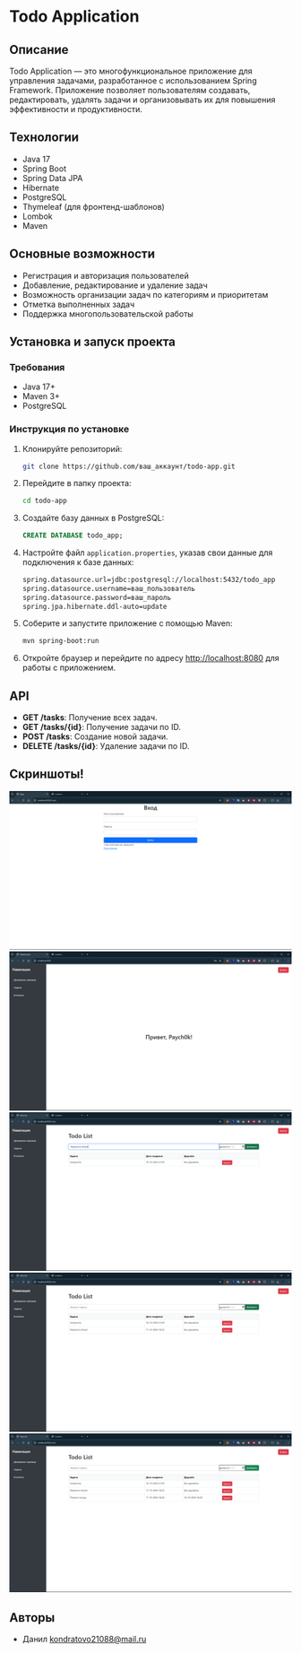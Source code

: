 # Todo Application

## Описание
Todo Application — это многофункциональное приложение для управления задачами, разработанное с использованием Spring Framework. Приложение позволяет пользователям создавать, редактировать, удалять задачи и организовывать их для повышения эффективности и продуктивности.

## Технологии
- Java 17
- Spring Boot
- Spring Data JPA
- Hibernate
- PostgreSQL
- Thymeleaf (для фронтенд-шаблонов)
- Lombok
- Maven

## Основные возможности
- Регистрация и авторизация пользователей
- Добавление, редактирование и удаление задач
- Возможность организации задач по категориям и приоритетам
- Отметка выполненных задач
- Поддержка многопользовательской работы

## Установка и запуск проекта
### Требования
- Java 17+
- Maven 3+
- PostgreSQL

### Инструкция по установке
1. Клонируйте репозиторий:
   ```sh
   git clone https://github.com/ваш_аккаунт/todo-app.git
   ```

2. Перейдите в папку проекта:
   ```sh
   cd todo-app
   ```

3. Создайте базу данных в PostgreSQL:
   ```sql
   CREATE DATABASE todo_app;
   ```

4. Настройте файл `application.properties`, указав свои данные для подключения к базе данных:
   ```properties
   spring.datasource.url=jdbc:postgresql://localhost:5432/todo_app
   spring.datasource.username=ваш_пользователь
   spring.datasource.password=ваш_пароль
   spring.jpa.hibernate.ddl-auto=update
   ```

5. Соберите и запустите приложение с помощью Maven:
   ```sh
   mvn spring-boot:run
   ```

6. Откройте браузер и перейдите по адресу [http://localhost:8080](http://localhost:8080) для работы с приложением.

## API

- **GET /tasks**: Получение всех задач.
- **GET /tasks/{id}**: Получение задачи по ID.
- **POST /tasks**: Создание новой задачи.
- **DELETE /tasks/{id}**: Удаление задачи по ID.



## Скриншоты!
![screenshot.png](materials/screenshot.png)
![screenshot2.png](materials/screenshot2.png)
![screenshot3.png](materials/screenshot3.png)
![screenshot4.png](materials/screenshot4.png)
![screenshot5.png](materials/screenshot5.png)


## Авторы
- Данил kondratovo21088@mail.ru